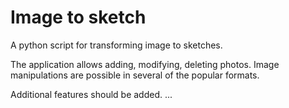 # Image to sketch
A python script for transforming image to sketches.

The application allows adding, modifying, deleting photos.
Image manipulations are possible in several of the popular formats.

Additional features should be added.
...